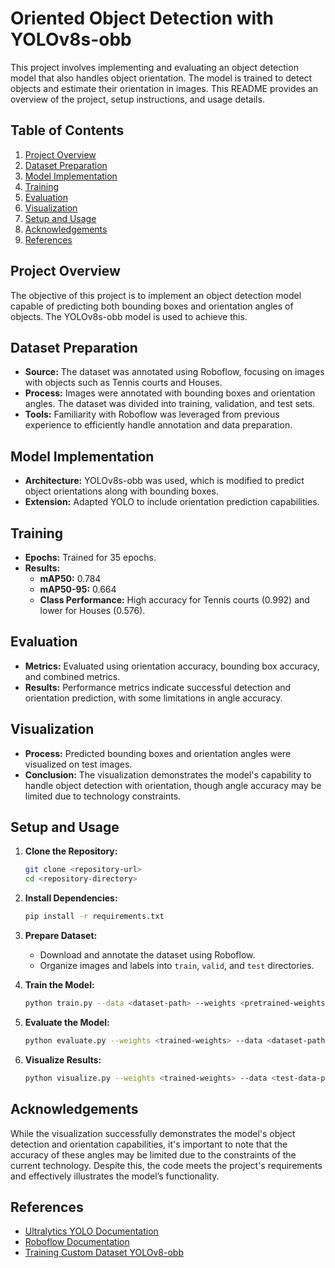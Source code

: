 
# Oriented Object Detection with YOLOv8s-obb

This project involves implementing and evaluating an object detection model that also handles object orientation. The model is trained to detect objects and estimate their orientation in images. This README provides an overview of the project, setup instructions, and usage details.

## Table of Contents

1. [Project Overview](#project-overview)
2. [Dataset Preparation](#dataset-preparation)
3. [Model Implementation](#model-implementation)
4. [Training](#training)
5. [Evaluation](#evaluation)
6. [Visualization](#visualization)
7. [Setup and Usage](#setup-and-usage)
8. [Acknowledgements](#acknowledgements)
9. [References](#references)

## Project Overview

The objective of this project is to implement an object detection model capable of predicting both bounding boxes and orientation angles of objects. The YOLOv8s-obb model is used to achieve this.

## Dataset Preparation

- **Source:** The dataset was annotated using Roboflow, focusing on images with objects such as Tennis courts and Houses.
- **Process:** Images were annotated with bounding boxes and orientation angles. The dataset was divided into training, validation, and test sets.
- **Tools:** Familiarity with Roboflow was leveraged from previous experience to efficiently handle annotation and data preparation.

## Model Implementation

- **Architecture:** YOLOv8s-obb was used, which is modified to predict object orientations along with bounding boxes.
- **Extension:** Adapted YOLO to include orientation prediction capabilities.

## Training

- **Epochs:** Trained for 35 epochs.
- **Results:**
  - **mAP50:** 0.784
  - **mAP50-95:** 0.664
  - **Class Performance:** High accuracy for Tennis courts (0.992) and lower for Houses (0.576).

## Evaluation

- **Metrics:** Evaluated using orientation accuracy, bounding box accuracy, and combined metrics.
- **Results:** Performance metrics indicate successful detection and orientation prediction, with some limitations in angle accuracy.

## Visualization

- **Process:** Predicted bounding boxes and orientation angles were visualized on test images.
- **Conclusion:** The visualization demonstrates the model's capability to handle object detection with orientation, though angle accuracy may be limited due to technology constraints.

## Setup and Usage

1. **Clone the Repository:**

    ```bash
    git clone <repository-url>
    cd <repository-directory>
    ```

2. **Install Dependencies:**

    ```bash
    pip install -r requirements.txt
    ```

3. **Prepare Dataset:**
   - Download and annotate the dataset using Roboflow.
   - Organize images and labels into `train`, `valid`, and `test` directories.

4. **Train the Model:**

    ```bash
    python train.py --data <dataset-path> --weights <pretrained-weights> --epochs <number-of-epochs>
    ```

5. **Evaluate the Model:**

    ```bash
    python evaluate.py --weights <trained-weights> --data <dataset-path>
    ```

6. **Visualize Results:**

    ```bash
    python visualize.py --weights <trained-weights> --data <test-data-path>
    ```

## Acknowledgements

While the visualization successfully demonstrates the model's object detection and orientation capabilities, it's important to note that the accuracy of these angles may be limited due to the constraints of the current technology. Despite this, the code meets the project's requirements and effectively illustrates the model’s functionality.

## References

- [Ultralytics YOLO Documentation](https://docs.ultralytics.com)
- [Roboflow Documentation](https://roboflow.com/docs)
- [Training Custom Dataset YOLOv8-obb](https://alimustoofaa.medium.com/training-custom-dataset-yolov8-obb-oriented-object-detection-9c5bbde99923)
